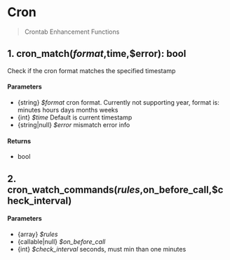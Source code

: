 # Cron
 > Crontab Enhancement Functions

## 1. cron_match($format,$time,$error): bool
Check if the cron format matches the specified timestamp
#### Parameters
 - {string} *$format* cron format. Currently not supporting year, format is: minutes hours days months weeks
 - {int} *$time* Default is current timestamp
 - {string|null} *$error* mismatch error info

#### Returns
 - bool 

## 2. cron_watch_commands($rules,$on_before_call,$check_interval)
#### Parameters
 - {array} *$rules* 
 - {callable|null} *$on_before_call* 
 - {int} *$check_interval* seconds, must min than one minutes


